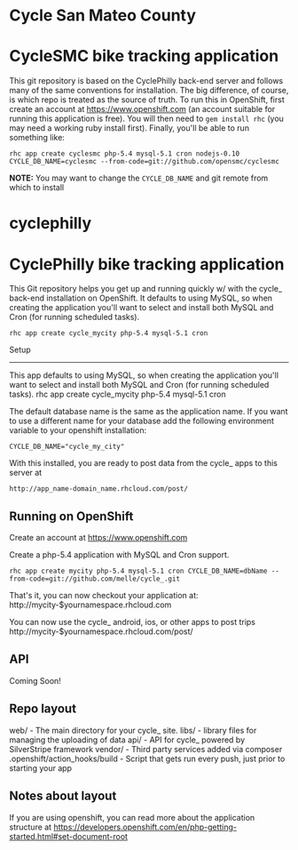 # Cycle San Mateo County
CycleSMC bike tracking application
===================

This git repository is based on the CyclePhilly back-end server and follows many of
the same conventions for installation. The big difference, of course, is which repo
is treated as the source of truth. To run this in OpenShift, first create an account
at https://www.openshift.com (an account suitable for running this application is
free). You will then need to `gem install rhc` (you may need a working ruby install
first). Finally, you'll be able to run something like:

    rhc app create cyclesmc php-5.4 mysql-5.1 cron nodejs-0.10 CYCLE_DB_NAME=cyclesmc --from-code=git://github.com/opensmc/cyclesmc
    
**NOTE:** You may want to change the `CYCLE_DB_NAME` and git remote from which to install

# cyclephilly
CyclePhilly bike tracking application
===================

This Git repository helps you get up and running quickly w/ with the cycle_ back-end
installation on OpenShift. It defaults to using MySQL, so when creating
the application you'll want to select and install both MySQL and Cron
(for running scheduled tasks). 

    rhc app create cycle_mycity php-5.4 mysql-5.1 cron

Setup
_____

This app defaults to using MySQL, so when creating
the application you'll want to select and install both MySQL and Cron
(for running scheduled tasks).
	rhc app create cycle_mycity php-5.4 mysql-5.1 cron

The default database name is the same as the application name.
If you want to use a different name for your database add the following
environment variable to your openshift installation:

	CYCLE_DB_NAME="cycle_my_city"


With this installed, you are ready to post data from the cycle_ apps to
this server at

	http://app_name-domain_name.rhcloud.com/post/


Running on OpenShift
--------------------

Create an account at https://www.openshift.com

Create a php-5.4 application with MySQL and Cron support.

    rhc app create mycity php-5.4 mysql-5.1 cron CYCLE_DB_NAME=dbName --from-code=git://github.com/melle/cycle_.git 

That's it, you can now checkout your application at:
    http://mycity-$yournamespace.rhcloud.com

You can now use the cycle_ android, ios, or other apps to post trips
	http://mycity-$yournamespace.rhcloud.com/post/


API
-------

Coming Soon!

Repo layout
-----------

web/ - The main directory for your cycle_ site.
libs/ - library files for managing the uploading of data
api/ - API for cycle_ powered by SilverStripe framework 
vendor/ - Third party services added via composer 
.openshift/action_hooks/build - Script that gets run every push, just prior to starting your app  


Notes about layout
------------------

If you are using openshift, you can read more about the application structure at
	https://developers.openshift.com/en/php-getting-started.html#set-document-root

